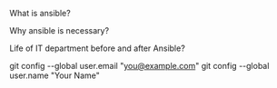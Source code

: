 What is ansible?

Why ansible is necessary?

Life of IT department before and after Ansible?

git config --global user.email "you@example.com"
git config --global user.name "Your Name"
